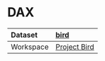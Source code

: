 



# DAX

|Dataset|[bird](./../bird.md)|
| :--- | :--- |
|Workspace|[Project Bird](../../Workspaces/Project-Bird.md)|

